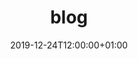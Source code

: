 ---
title: "blog"
date: 2019-12-24T12:00:00+01:00
draft: false
description: "this is meta description"
type : "blog"
---